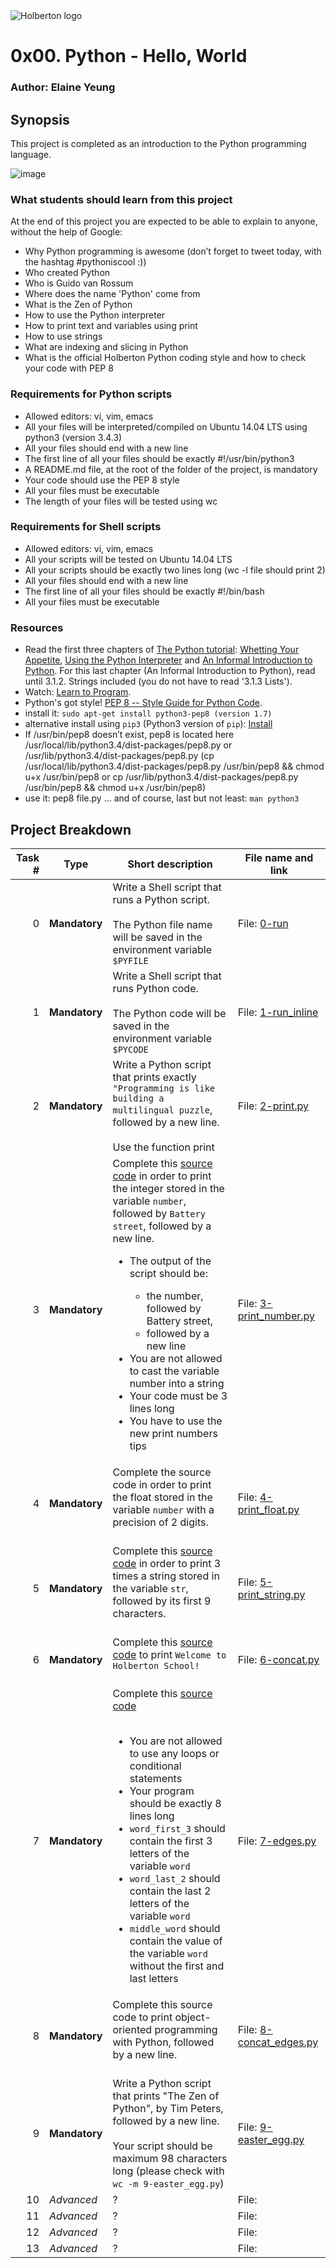 <img src="https://www.holbertonschool.com/assets/holberton-logo-1cc451260ca3cd297def53f2250a9794810667c7ca7b5fa5879a569a457bf16f.png" alt="Holberton logo">

# 0x00. Python - Hello, World

### Author: Elaine Yeung

## Synopsis
This project is completed as an introduction to the Python programming language.

![image](https://s3.amazonaws.com/intranet-projects-files/holbertonschool-higher-level_programming+/231/48a9fdbd67c84a328a9df9ec8d93b9ac2458ac37721d7d53e51a27fb2bdc5263.jpg)
### What students should learn from this project

At the end of this project you are expected to be able to explain to anyone, without the help of Google:
- Why Python programming is awesome (don’t forget to tweet today, with the hashtag #pythoniscool :))
- Who created Python
- Who is Guido van Rossum
- Where does the name 'Python' come from
- What is the Zen of Python
- How to use the Python interpreter
- How to print text and variables using print
- How to use strings
- What are indexing and slicing in Python
- What is the official Holberton Python coding style and how to check your code with PEP 8

### Requirements for Python scripts
- Allowed editors: vi, vim, emacs
- All your files will be interpreted/compiled on Ubuntu 14.04 LTS using python3 (version 3.4.3)
- All your files should end with a new line
- The first line of all your files should be exactly #!/usr/bin/python3
- A README.md file, at the root of the folder of the project, is mandatory
- Your code should use the PEP 8 style
- All your files must be executable
- The length of your files will be tested using wc

### Requirements for Shell scripts
- Allowed editors: vi, vim, emacs
- All your scripts will be tested on Ubuntu 14.04 LTS
- All your scripts should be exactly two lines long (wc -l file should print 2)
- All your files should end with a new line
- The first line of all your files should be exactly #!/bin/bash
- All your files must be executable

### Resources
- Read the first three chapters of [The Python tutorial](https://docs.python.org/3.4/tutorial/index.html): [Whetting Your Appetite](https://docs.python.org/3.4/tutorial/appetite.html), [Using the Python Interpreter](https://docs.python.org/3.4/tutorial/interpreter.html) and [An Informal Introduction to Python](https://docs.python.org/3.4/tutorial/introduction.html). For this last chapter (An Informal Introduction to Python), read until 3.1.2. Strings included (you do not have to read '3.1.3 Lists').
- Watch: [Learn to Program](https://www.youtube.com/playlist?list=PLGLfVvz_LVvTn3cK5e6LjhgGiSeVlIRwt).
- Python's got style! [PEP 8 -- Style Guide for Python Code](https://www.python.org/dev/peps/pep-0008/).
- install it: `sudo apt-get install python3-pep8 (version 1.7)`
 - alternative install using `pip3` (Python3 version of `pip`): [Install](https://pep8.readthedocs.io/en/release-1.7.x/intro.html#installation)
 - If /usr/bin/pep8 doesn’t exist, pep8 is located here /usr/local/lib/python3.4/dist-packages/pep8.py or /usr/lib/python3.4/dist-packages/pep8.py (cp /usr/local/lib/python3.4/dist-packages/pep8.py /usr/bin/pep8 && chmod u+x /usr/bin/pep8 or cp /usr/lib/python3.4/dist-packages/pep8.py /usr/bin/pep8 && chmod u+x /usr/bin/pep8)
- use it: pep8 file.py
... and of course, last but not least: `man python3`

## Project Breakdown
| Task # | Type | Short description | File name and link |
| ---: | --- | --- | --- |
|0 | **Mandatory**  | Write a Shell script that runs a Python script.<br><br>The Python file name will be saved in the environment variable `$PYFILE`| File: [0-run](./0-run) |
|1 | **Mandatory**  | Write a Shell script that runs Python code.<br><br>The Python code will be saved in the environment variable `$PYCODE`| File: [1-run_inline](./1-run_inline) |
|2 | **Mandatory**  | Write a Python script that prints exactly `"Programming is like building a multilingual puzzle`, followed by a new line.<br><br>Use the function print | File: [2-print.py](./2-print.py) |
|3 | **Mandatory**  | Complete this [source code](https://github.com/holbertonschool/0x00.py/blob/master/3-print_number.py) in order to print the integer stored in the variable `number`, followed by `Battery street`, followed by a new line.<ul><li>The output of the script should be:</li><ul><li>the number, followed by Battery street,</li><li>followed by a new line</li></ul><li>You are not allowed to cast the variable number into a string</li><li>Your code must be 3 lines long</li><li>You have to use the new print numbers tips</li></ul> | File: [3-print_number.py](./3-print_number.py) |
|4 | **Mandatory**  | Complete the source code in order to print the float stored in the variable `number` with a precision of 2 digits.<br><br> | File: [4-print_float.py](./4-print_float.py) |
|5 | **Mandatory**  | Complete this [source code](https://github.com/holbertonschool/0x00.py/blob/master/5-print_string.py) in order to print 3 times a string stored in the variable `str`, followed by its first 9 characters.<br><br> | File: [5-print_string.py](./5-print_string.py) |
|6 | **Mandatory**  | Complete this [source code](https://github.com/holbertonschool/0x00.py/blob/master/6-concat.py) to print `Welcome to Holberton School!`<br><br> | File: [6-concat.py](./6-concat.py) |
|7 | **Mandatory**  | Complete this [source code](https://github.com/holbertonschool/0x00.py/blob/master/7-edges.py)<br><br><ul><li>You are not allowed to use any loops or conditional statements</li><li>Your program should be exactly 8 lines long</li><li>`word_first_3` should contain the first 3 letters of the variable `word`</li><li>`word_last_2` should contain the last 2 letters of the variable `word`</li><li>`middle_word` should contain the value of the variable `word` without the first and last letters</li></ul> | File: [7-edges.py](./7-edges.py) |
|8 | **Mandatory**  | Complete this source code to print object-oriented programming with Python, followed by a new line.<br><br> | File: [8-concat_edges.py](./8-concat_edges.py) |
|9 | **Mandatory**  | Write a Python script that prints "The Zen of Python", by Tim Peters, followed by a new line.<br><br>Your script should be maximum 98 characters long (please check with `wc -m 9-easter_egg.py`) | File: [9-easter_egg.py](./9-easter_egg.py) |
10 | *Advanced* | ? | File: [](./) |
11 | *Advanced* | ? | File: [](./) |
12 | *Advanced* | ? | File: [](./) |
13 | *Advanced* | ? | File: [](./) |
